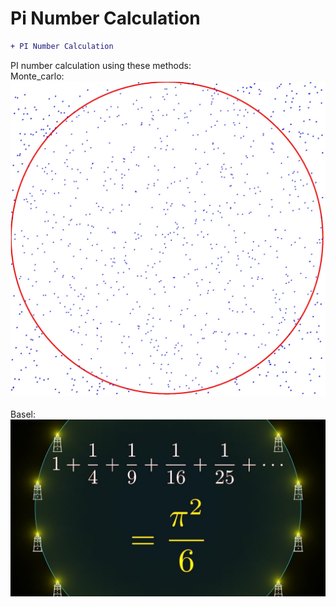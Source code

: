# Pi Number Calculation
```diff
+ PI Number Calculation
```
PI number calculation using these methods:</br>
Monte_carlo:</br>
![](mont_carlo.jpg)
</br></br>
Basel:</br>
![](basel.jpg)
